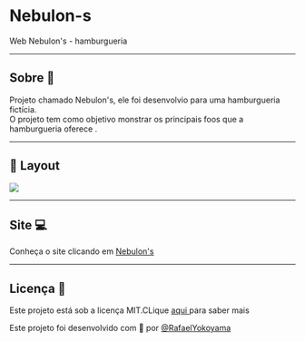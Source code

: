 # Nebulon-s
 Web Nebulon's - hamburgueria 
    


<hr>

## Sobre 📖

Projeto chamado Nebulon's, ele foi desenvolvio para uma hamburgueria fictícia.
 <br/>
O projeto tem como objetivo monstrar os principais foos que a hamburgueria oferece .

<hr>

## 🎨 Layout

![](https://github.com/Rafael-Yokoyama/Nebulon-s/blob/main/img/gif.foto.gif)

<hr>

## Site 💻

Conheça o site clicando em <a href="https://nebulons.netlify.app/"> Nebulon's </a>

<hr>

## Licença 📝

Este projeto está sob a licença MIT.CLique <a href="https://github.com/Rafael-Yokoyama/Nebulon-s/blob/main/LICENSE"> aqui </a> para saber mais

Este projeto foi desenvolvido com 💛 por <a href="https://github.com/Rafael-Yokoyama"> @RafaelYokoyama </a>
